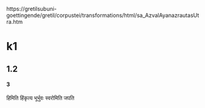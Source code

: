
https://gretilsubuni-goettingende/gretil/corpustei/transformations/html/sa_AzvalAyanazrautasUtra.htm

# k1
## 1.2
#### 3
हिमिति हिंकृत्य भूर्भुवः स्वरोमिति जपति



